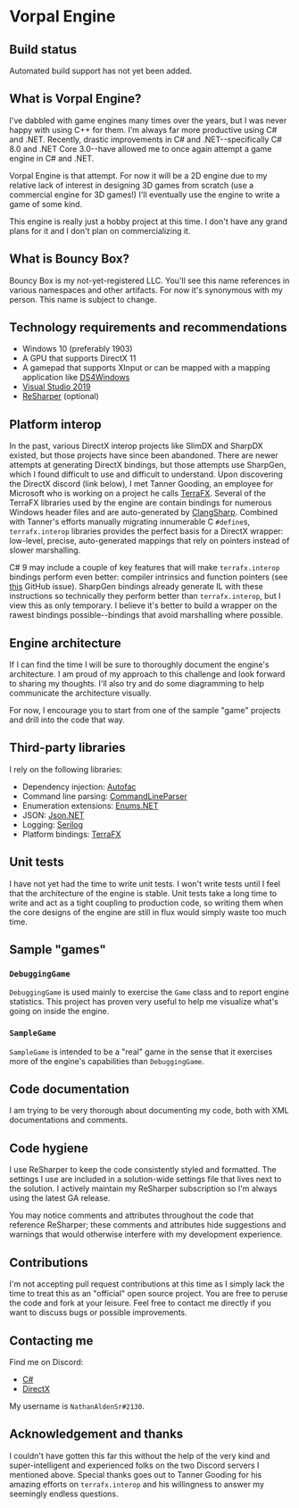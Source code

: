 # Vorpal Engine

## Build status

Automated build support has not yet been added.

## What is Vorpal Engine?

I've dabbled with game engines many times over the years, but I was never happy with using C++ for them. I'm always far more productive using C# and .NET. Recently, drastic improvements in C# and .NET--specifically C# 8.0 and .NET Core 3.0--have allowed me to once again attempt a game engine in C# and .NET.

Vorpal Engine is that attempt. For now it will be a 2D engine due to my relative lack of interest in designing 3D games from scratch (use a commercial engine for 3D games!) I'll eventually use the engine to write a game of some kind.

This engine is really just a hobby project at this time. I don't have any grand plans for it and I don't plan on commercializing it.

## What is Bouncy Box?

Bouncy Box is my not-yet-registered LLC. You'll see this name references in various namespaces and other artifacts. For now it's synonymous with my person. This name is subject to change.

## Technology requirements and recommendations

- Windows 10 (preferably 1903)
- A GPU that supports DirectX 11
- A gamepad that supports XInput or can be mapped with a mapping application like [DS4Windows](https://ryochan7.github.io/ds4windows-site/)
- [Visual Studio 2019](https://visualstudio.microsoft.com/vs/)
- [ReSharper](https://www.jetbrains.com/resharper/) (optional)

## Platform interop

In the past, various DirectX interop projects like SlimDX and SharpDX existed, but those projects have since been abandoned. There are newer attempts at generating DirectX bindings, but those attempts use SharpGen, which I found difficult to use and difficult to understand. Upon discovering the DirectX discord (link below), I met Tanner Gooding, an employee for Microsoft who is working on a project he calls [TerraFX](https://github.com/terrafx). Several of the TerraFX libraries used by the engine are contain bindings for numerous Windows header files and are auto-generated by [ClangSharp](https://github.com/Microsoft/ClangSharp). Combined with Tanner's efforts manually migrating innumerable C `#define`s, `terrafx.interop` libraries provides the perfect basis for a DirectX wrapper: low-level, precise, auto-generated mappings that rely on pointers instead of slower marshalling.

C# 9 may include a couple of key features that will make `terrafx.interop` bindings perform even better: compiler intrinsics and function pointers (see [this](https://github.com/dotnet/csharplang/issues/191) GitHub issue). SharpGen bindings already generate IL with these instructions so technically they perform better than `terrafx.interop`, but I view this as only temporary. I believe it's better to build a wrapper on the rawest bindings possible--bindings that avoid marshalling where possible.

## Engine architecture

If I can find the time I will be sure to thoroughly document the engine's architecture. I am proud of my approach to this challenge and look forward to sharing my thoughts. I'll also try and do some diagramming to help communicate the architecture visually.

For now, I encourage you to start from one of the sample "game" projects and drill into the code that way.

## Third-party libraries

I rely on the following libraries:

- Dependency injection: [Autofac](https://autofac.org/)
- Command line parsing: [CommandLineParser](https://github.com/commandlineparser/commandline)
- Enumeration extensions: [Enums.NET](https://github.com/TylerBrinkley/Enums.NET)
- JSON: [Json.NET](https://www.newtonsoft.com/json)
- Logging: [Serilog](https://serilog.net/)
- Platform bindings: [TerraFX](https://github.com/terrafx/)

## Unit tests

I have not yet had the time to write unit tests. I won't write tests until I feel that the architecture of the engine is stable. Unit tests take a long time to write and act as a tight coupling to production code, so writing them when the core designs of the engine are still in flux would simply waste too much time.

## Sample "games"

### `DebuggingGame`

`DebuggingGame` is used mainly to exercise the `Game` class and to report engine statistics. This project has proven very useful to help me visualize what's going on inside the engine.

### `SampleGame`

`SampleGame` is intended to be a "real" game in the sense that it exercises more of the engine's capabilities than `DebuggingGame`.

## Code documentation

I am trying to be very thorough about documenting my code, both with XML documentations and comments.

## Code hygiene

I use ReSharper to keep the code consistently styled and formatted. The settings I use are included in a solution-wide settings file that lives next to the solution. I actively maintain my ReSharper subscription so I'm always using the latest GA release.

You may notice comments and attributes throughout the code that reference ReSharper; these comments and attributes hide suggestions and warnings that would otherwise interfere with my development experience.

## Contributions

I'm not accepting pull request contributions at this time as I simply lack the time to treat this as an "official" open source project. You are free to peruse the code and fork at your leisure. Feel free to contact me directly if you want to discuss bugs or possible improvements.

## Contacting me

Find me on Discord:

- [C#](https://discord.gg/csharp)
- [DirectX](https://discord.gg/N2mtwy)

My username is `NathanAldenSr#2130`.

## Acknowledgement and thanks

I couldn't have gotten this far this without the help of the very kind and super-intelligent and experienced folks on the two Discord servers I mentioned above. Special thanks goes out to Tanner Gooding for his amazing efforts on `terrafx.interop` and his willingness to answer my seemingly endless questions.
